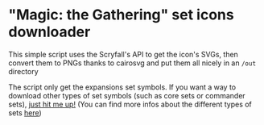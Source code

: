 # "Magic: the Gathering" set icons downloader

This simple script uses the Scryfall's API to get the icon's SVGs, then convert them to PNGs thanks to cairosvg and put them all nicely in an `/out` directory

The script only get the expansions set symbols. If you want a way to download other types of set symbols (such as core sets or commander sets), [just hit me up!](mailto:chez.tibo84@gmail.com) 
(You can find more infos about the different types of sets [here](https://scryfall.com/docs/api/sets))

